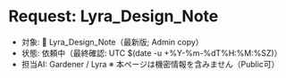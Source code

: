 # Request: Lyra_Design_Note
- 対象: 🌿 Lyra_Design_Note（最新版; Admin copy）
- 状態: 依頼中（最終確認: UTC $(date -u +%Y-%m-%dT%H:%M:%SZ)）
- 担当AI: Gardener / Lyra
※ 本ページは機密情報を含みません（Public可）
